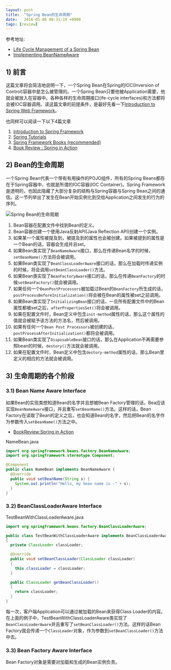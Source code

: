 ```yaml
---
layout: post
title:  "Spring Bean的生命周期"
date:   2016-05-06 08:31:19 +0900
tags: [review]
---
```


参考地址:

* [Life Cycle Management of a Spring Bean][origin-link]
* [Implementing BeanNameAware][implementing-beanNameAware-link]

## 1) 前言

这篇文章将会简洁地说明一下，一个Spring Bean在Spring的IOC(Inversion of Control)容器中是怎么被管理的。一个Spring Bean只要他被Application需要，他就会被放入在容器中。各种各样的生命周期接口(ife-cycle interfaces)和方法都将会被IOC容器调用。读这篇文章的前提条件，是最好先看一下[Introduction to Spring Web Framework][prerequisite-link]。

也同样可以阅读一下以下4篇文章

1. [Introduction to Spring Framework][also-read-1-link]
2. [Spring Tutorials][also-read-2-link]
3. [Spring Framework Books (recommended)][also-read-3-link]
4. [Book Review : Spring in Action][also-read-4-link]

## 2) Bean的生命周期

一个Spring Bean代表一个带有有用操作的POJO组件，所有的Spring Beans都存在于Spring容器中，也就是所谓的IOC容器(IOC Container)。Spring Framework是透明的，也因此隐藏了大部分复杂的结构与Spring容器与Spring Bean之间的通信。这一节列举出了发生在Bean开始实例化到交给Application之间发生的行为的序列。

![Spring Bean的生命周期](/public/img/spring-bean-life-cycle.png "生命周期")

1. Bean容器在配置文件中找到Bean的定义。
2. Bean容器创建一个使用Java反射API(Java Reflection API)创建一个实例。
3. 如果某一个属性被提及到，被提及到的属性也会被创建。如果被提到的属性是一个Bean的话，容器会生成并且set。
4. 如果Bean类实现了`BeanNameAware`接口，那么在传递Bean名字的时候，`setBeanName()`方法将会被调用。
5. 如果Bean类实现了`BeanClassLoaderAware`接口的话，那么在加载时传递实例的时候，将会调用`setBeanClassLoader()`方法。
6. 如果Bean类实现了`BeanFactoryAware`接口的话，那么在传递`BeanFactory`的时候`setBeanFactory()`就会被调用。
7. 如果任何一个`BeanPostProcessors`被加载过Bean的`BeanFactory`所生成的话，`postProcessBeforeInitialization()`将会被在Bean的属性被set之前调用。
8. 如果Bean类实现了`InitializingBean`接口的话，一旦所有配置文件中的Bean属性都被set之后，`afterPropertiesSet()`将会被调用。
9. 如果在配置文件时，Bean定义中包含`init-method`属性的话，那么这个属性的值就会被赋予该方法的方法名，然后被调用。
10. 如果有任何一个`Bean Post Processors`被创建的话，`postProcessAfterInitialization()`都将会被调用。
11. 如果Bean类实现了`DisposableBean`接口的话，那么在Application不再需要参照bean的时候，`destory()`方法就会被调用。
12. 如果在配置文件时，Bean定义中包含`destory-method`属性的话，那么Bean里定义的相应的方法就会被调用。

## 3) 生命周期的各个阶段

### 3.1) Bean Name Aware Interface

如果Bean的实现类想知道Bean的名字并且想被Bean Factory管理的话，Bea应该实现`BeanNameAware`接口，并且重写`setBeanName()`方法。这样的话，Bean Factory在读取了Bean的定义之后，也会知道Bean的名字，然后把Bean的名字作为参数传入`setBeanName()`方法之中。

* [BookReview:Spring in Action][also-read-4-link]

NameBean.java

~~~java
import org.springframework.beans.factory.BeanNameAware;
import org.springframework.stereotype.Component;

@Component
public class NameBean implements BeanNameAware {
  @Override
  public void setBeanName(String s) {
    System.out.println("Hello, my bean name is -" + s);
  }
}
~~~

### 3.2) BeanClassLoaderAware Interface

TestBeanWithClassLoaderAware.java

~~~java
import org.springframework.beans.factory.BeanClassLoaderAware;

public class TestBeanWithClassLoaderAware implements BeanClassLoaderAware
{
  private ClassLoader classLoader;

  @Override
  public void setBeanClassLoader(ClassLoader classLoader)
  {
    this.classLoader = classLoader;
  }

  public ClassLoader getBeanClassLoader()
  {
    return classLoader;
  }
}
~~~

每一次，客户端Application可以通过被加载的Bean来获得Class Loader的内容。在上面的例子中，TestBeanWithClassLoaderAware类实现了`BeanClassLoaderAware`并且重写了`setBeanClassLoader()`方法。这样的话Bean Factory就会传递一个`ClassLoader`对象，作为参数到`setBeanClassLoader()`方法中去。

### 3.3) Bean Factory Aware Interface

Bean Factory对象是需要对加载和生成的Bean实例负责。

[origin-link]:http://www.javabeat.net/life-cycle-management-of-a-spring-bean/
[prerequisite-link]:http://www.javabeat.net/introduction-to-spring-mvc-web-framework-web-tier/
[also-read-1-link]:http://www.javabeat.net/introduction-to-spring-mvc-web-framework-web-tier/
[also-read-2-link]:http://www.javabeat.net/spring-tutorials/
[also-read-3-link]:http://www.javabeat.net/spring-framework-books/
[also-read-4-link]:http://www.javabeat.net/book-review-spring-in-action/
[implementing-beanNameAware-link]:https://springframework.guru/spring-beannameaware-interface/
